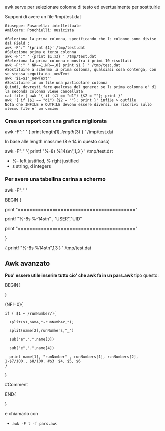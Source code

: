 awk serve per selezionare colonne di testo ed eventualmente per sostituirle

Supponi di avere un file /tmp/test.dat
```
Giuseppe: Fasanella: intellettuale
Amilcare: Ponchielli: musicista
```

```
#Seleziona la prima colonna, specificando che le colonne sono divise dal Field :
awk -F":" '{print $1}' /tmp/test.dat
#Seleziona prima e terza colonna
awk -F":" ' {print $1,$3} ' /tmp/test.dat
#Seleziona la prima colonna e mostra i primi 10 risultati
awk -F":" ' NR==1,NR==10{ print $1 } ' /tmp/test.dat
#Sostituire a schermo la prima colonna, qualsiasi cosa contenga, con se stessa seguita da _newText
awk '$1=$1"_newText"'
#Sostituire in un file una particolare colonna
Quindi, dovresti fare qualcosa del genere: se la prima colonna e' d1 la seconda colonna viene cancellata
cat file | awk '{ if ($1 == "d1") {$2 = ""}; print }'
awk '{ if ($1 == "d1") {$2 = ""}; print }' infile > outfile
Nota che INFILE e OUTFILE devono essere diversi, se riscrivi sullo stesso file e' un casino
```
### Crea un report con una grafica migliorata

awk -F":" ' { print length($1),length($3) } ' /tmp/test.dat

In base alle length massime (8 e 14 in questo caso)

awk -F":" '{ printf "%-8s %14s\n",$1,$3 } ' /tmp/test.dat

* %- left justified, % right justified
* s string, d integers

### Per avere una tabellina carina a schermo

awk -F":" '

BEGIN {

print "========================================="

printf "%-8s %-14s\n" , "USER","UID"

print "========================================="

}

{ printf "%-8s %14s\n",$1,$3 } ' /tmp/test.dat

## Awk avanzato

**Puo' essere utile inserire tutto cio' che awk fa in un pars.awk** tipo questo:

BEGIN{

}

(NF!=0){

    if ( $1 ~ /runNumber/){
    
      split($1,name,"-runNumber_");
      
      split(name[2],runNumbers,"_")
      
      sub("e",".",name[3]);
      
      sub("e",".",name[4]);
      
      print name[1], "runNumber" , runNumbers[1], runNumbers[2], 1-$7/100., $8/100. #$3, $4, $5, $6                                                                              
    }
    
}

\#Comment

END{

}

e chiamarlo con

* `awk -F t -f pars.awk`
